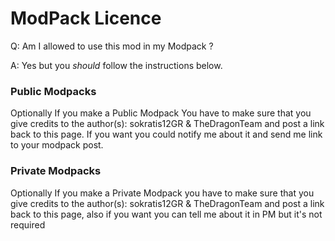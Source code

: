 # ModPack Licence

Q: Am I allowed to use this mod in my Modpack ?

A: Yes but you *should* follow the instructions below.

### Public Modpacks

Optionally If you make a Public Modpack You have to make sure that you give credits to the author(s): sokratis12GR & TheDragonTeam and post a link back to this page. If you want you could notify me about it and send me link to your modpack post.

### Private Modpacks

Optionally If you make a Private Modpack you have to make sure that you give credits to the author(s): sokratis12GR & TheDragonTeam and post a link back to this page, also if you want you can tell me about it in PM but it's not required
